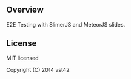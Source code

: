 ## Overview

E2E Testing with SlimerJS and MeteorJS slides.

## License

MIT licensed

Copyright (C) 2014 vst42
